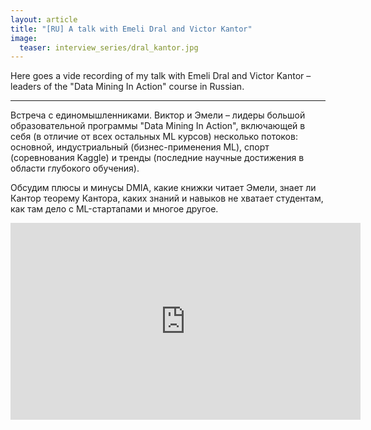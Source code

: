 ```yaml
---
layout: article
title: "[RU] A talk with Emeli Dral and Victor Kantor"
image:
  teaser: interview_series/dral_kantor.jpg
---
```


Here goes a vide recording of my talk with Emeli Dral and Victor Kantor – leaders of the "Data Mining In Action" course in Russian.

*** 

Встреча с единомышленниками. Виктор и Эмели – лидеры большой образовательной программы "Data Mining In Action", включающей в себя (в отличие от всех остальных ML курсов) несколько потоков: основной, индустриальный (бизнес-применения ML), спорт (соревнования Kaggle) и тренды (последние научные достижения в области глубокого обучения).

Обсудим плюсы и минусы DMIA, какие книжки читает Эмели, знает ли Кантор теорему Кантора, каких знаний и навыков не хватает студентам, как там дело с ML-стартапами и многое другое.

<iframe width="560" height="315" src="https://www.youtube.com/embed/dqt6I8dv9UQ" title="YouTube video player" frameborder="0" allow="accelerometer; autoplay; clipboard-write; encrypted-media; gyroscope; picture-in-picture" allowfullscreen></iframe>